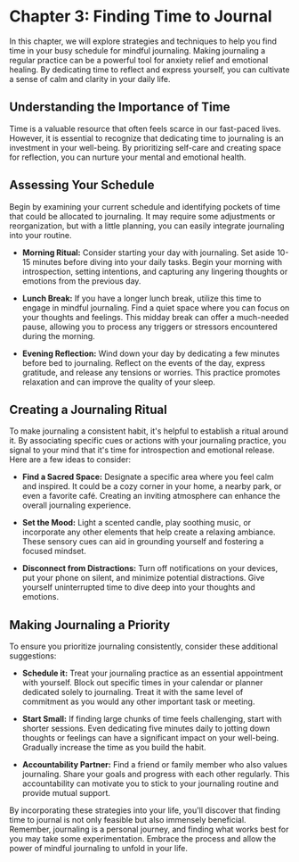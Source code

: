 Chapter 3: Finding Time to Journal
==================================

In this chapter, we will explore strategies and techniques to help you find time in your busy schedule for mindful journaling. Making journaling a regular practice can be a powerful tool for anxiety relief and emotional healing. By dedicating time to reflect and express yourself, you can cultivate a sense of calm and clarity in your daily life.

Understanding the Importance of Time
------------------------------------

Time is a valuable resource that often feels scarce in our fast-paced lives. However, it is essential to recognize that dedicating time to journaling is an investment in your well-being. By prioritizing self-care and creating space for reflection, you can nurture your mental and emotional health.

Assessing Your Schedule
-----------------------

Begin by examining your current schedule and identifying pockets of time that could be allocated to journaling. It may require some adjustments or reorganization, but with a little planning, you can easily integrate journaling into your routine.

* **Morning Ritual:** Consider starting your day with journaling. Set aside 10-15 minutes before diving into your daily tasks. Begin your morning with introspection, setting intentions, and capturing any lingering thoughts or emotions from the previous day.

* **Lunch Break:** If you have a longer lunch break, utilize this time to engage in mindful journaling. Find a quiet space where you can focus on your thoughts and feelings. This midday break can offer a much-needed pause, allowing you to process any triggers or stressors encountered during the morning.

* **Evening Reflection:** Wind down your day by dedicating a few minutes before bed to journaling. Reflect on the events of the day, express gratitude, and release any tensions or worries. This practice promotes relaxation and can improve the quality of your sleep.

Creating a Journaling Ritual
----------------------------

To make journaling a consistent habit, it's helpful to establish a ritual around it. By associating specific cues or actions with your journaling practice, you signal to your mind that it's time for introspection and emotional release. Here are a few ideas to consider:

* **Find a Sacred Space:** Designate a specific area where you feel calm and inspired. It could be a cozy corner in your home, a nearby park, or even a favorite café. Creating an inviting atmosphere can enhance the overall journaling experience.

* **Set the Mood:** Light a scented candle, play soothing music, or incorporate any other elements that help create a relaxing ambiance. These sensory cues can aid in grounding yourself and fostering a focused mindset.

* **Disconnect from Distractions:** Turn off notifications on your devices, put your phone on silent, and minimize potential distractions. Give yourself uninterrupted time to dive deep into your thoughts and emotions.

Making Journaling a Priority
----------------------------

To ensure you prioritize journaling consistently, consider these additional suggestions:

* **Schedule it:** Treat your journaling practice as an essential appointment with yourself. Block out specific times in your calendar or planner dedicated solely to journaling. Treat it with the same level of commitment as you would any other important task or meeting.

* **Start Small:** If finding large chunks of time feels challenging, start with shorter sessions. Even dedicating five minutes daily to jotting down thoughts or feelings can have a significant impact on your well-being. Gradually increase the time as you build the habit.

* **Accountability Partner:** Find a friend or family member who also values journaling. Share your goals and progress with each other regularly. This accountability can motivate you to stick to your journaling routine and provide mutual support.

By incorporating these strategies into your life, you'll discover that finding time to journal is not only feasible but also immensely beneficial. Remember, journaling is a personal journey, and finding what works best for you may take some experimentation. Embrace the process and allow the power of mindful journaling to unfold in your life.

